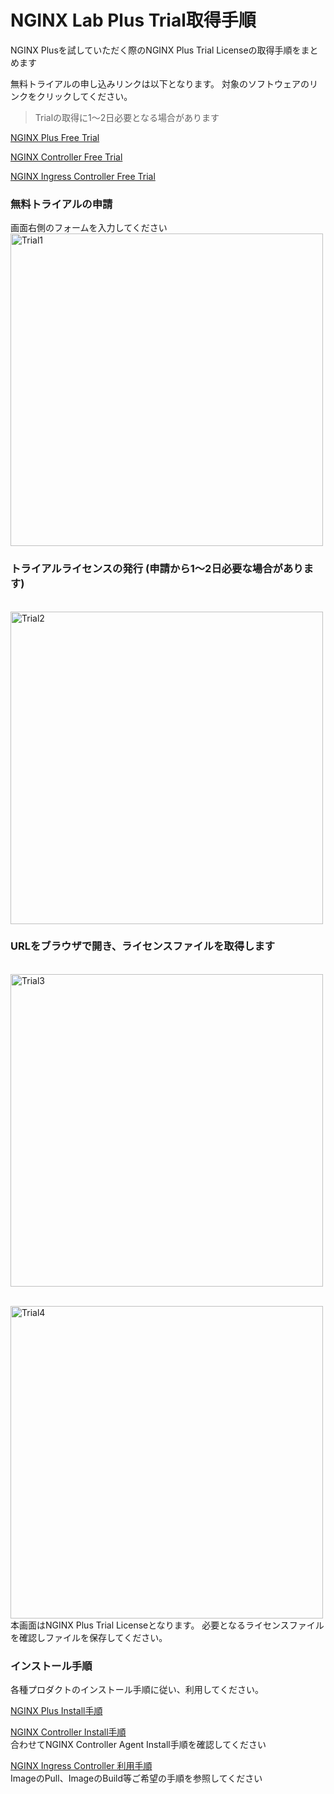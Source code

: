 # NGINX Lab Plus Trial取得手順

NGINX Plusを試していただく際のNGINX Plus Trial Licenseの取得手順をまとめます

無料トライアルの申し込みリンクは以下となります。
対象のソフトウェアのリンクをクリックしてください。
> Trialの取得に1～2日必要となる場合があります

[NGINX Plus Free Trial](https://www.nginx.co.jp/free-trial-request/)

[NGINX Controller Free Trial](https://www.nginx.co.jp/free-trial-request-nginx-controller/)

[NGINX Ingress Controller Free Trial](https://www.nginx.co.jp/free-trial-request-nginx-ingress-controller/)



### 無料トライアルの申請
画面右側のフォームを入力してください
<br><img src="https://user-images.githubusercontent.com/43058573/147427108-675713d6-6ff6-4a49-bb80-1cd4d0a63c04.png" alt="Trial1" width="500"><br>

### トライアルライセンスの発行 (申請から1～2日必要な場合があります)
<br><img src="https://user-images.githubusercontent.com/43058573/147427109-c11eaff3-6519-46c2-8d83-5745dcbb2bb5.png" alt="Trial2" width="500"><br>

### URLをブラウザで開き、ライセンスファイルを取得します
<br><img src="https://user-images.githubusercontent.com/43058573/147427111-26690a6f-c15b-4907-950f-800bec334bf7.png" alt="Trial3" width="500"><br>

<br><img src="https://user-images.githubusercontent.com/43058573/147427114-f8329970-e30c-47b3-bc37-1befbfb98f48.png" alt="Trial4" width="500"><br>
本画面はNGINX Plus Trial Licenseとなります。
必要となるライセンスファイルを確認しファイルを保存してください。

### インストール手順
各種プロダクトのインストール手順に従い、利用してください。

[NGINX Plus Install手順](https://docs.nginx.com/nginx/admin-guide/installing-nginx/installing-nginx-plus/)   

[NGINX Controller Install手順](https://docs.nginx.com/nginx-controller/admin-guides/install/install-nginx-controller/)   
合わせてNGINX Controller Agent Install手順を確認してください

[NGINX Ingress Controller 利用手順](https://docs.nginx.com/nginx-ingress-controller/installation/using-the-jwt-token-docker-secret/)   
ImageのPull、ImageのBuild等ご希望の手順を参照してください